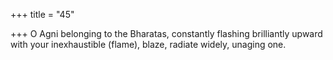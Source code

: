 +++
title = "45"

+++
O Agni belonging to the Bharatas, constantly flashing brilliantly  upward with your inexhaustible (flame),
blaze, radiate widely, unaging one.